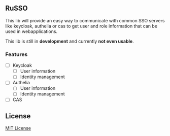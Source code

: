 ## RuSSO

This lib will provide an easy way to communicate with common SSO servers like
keycloak, authelia or cas to get user and role information that can be used
in webapplications.

This lib is still in __development__ and currently __not even usable__.

### Features

- [ ] Keycloak
    - [ ] User information
    - [ ] Identity management
- [ ] Authelia
    - [ ] User information
    - [ ] Identity management
- [ ] CAS

## License

[MIT License](./LICENSE.md)
